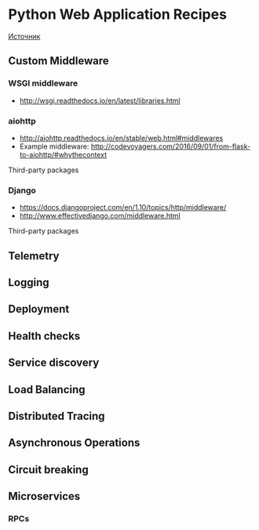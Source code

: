 # Python Web Application Recipes

[Источник](https://echorand.me/posts/python-zipkin/)

## Custom Middleware

### WSGI middleware

- http://wsgi.readthedocs.io/en/latest/libraries.html

### aiohttp

- http://aiohttp.readthedocs.io/en/stable/web.html#middlewares
- Example middleware: http://codevoyagers.com/2016/09/01/from-flask-to-aiohttp/#whythecontext

Third-party packages


### Django

- https://docs.djangoproject.com/en/1.10/topics/http/middleware/
- http://www.effectivedjango.com/middleware.html

Third-party packages


## Telemetry

## Logging

## Deployment

## Health checks

## Service discovery

## Load Balancing

## Distributed Tracing

## Asynchronous Operations

## Circuit breaking

## Microservices

### RPCs


